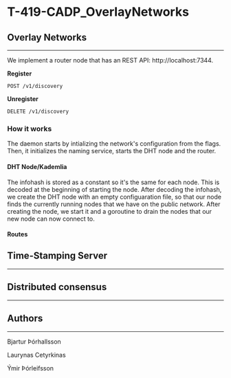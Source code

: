 # T-419-CADP_OverlayNetworks
## Overlay Networks
---
We implement a router node that has an REST API: http://localhost:7344.

**Register**
```
POST /v1/discovery
```

<!-- **Ping (heartbeat)**
```
GET /v1/discovery
``` -->

**Unregister**
```
DELETE /v1/discovery
```

### How it works
The daemon starts by intializing the network's configuration from the flags. Then, it initializes the naming service, starts the DHT node and the router.

#### DHT Node/Kademlia
The infohash is stored as a constant so it's the same for each node. This is decoded at the beginning of starting the node. After decoding the infohash, we create the DHT node with an empty configuaration file, so that our node finds the currently running nodes that we have on the public network.
After creating the node, we start it and a goroutine to drain the nodes that our new node can now connect to.

#### Routes

## Time-Stamping Server
---


## Distributed consensus
---

## Authors
---
Bjartur Þórhallsson

Laurynas Cetyrkinas

Ýmir Þórleifsson